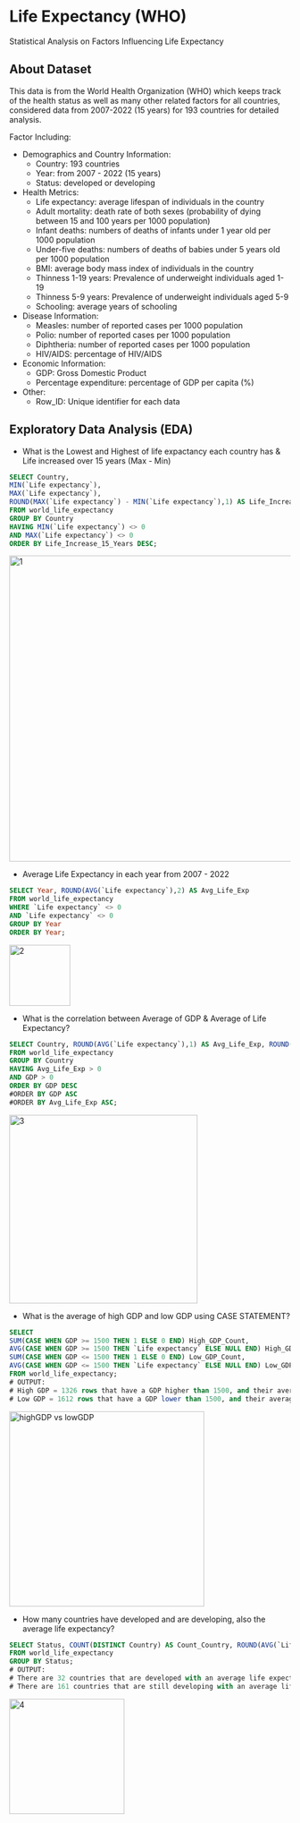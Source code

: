 # Life Expectancy (WHO) 
Statistical Analysis on Factors Influencing Life Expectancy

## About Dataset
This data is from the World Health Organization (WHO) which keeps track of the health status as well as many other related factors for all countries, considered data from 2007-2022 (15 years) for 193 countries for detailed analysis.

Factor Including:
- Demographics and Country Information:
  - Country: 193 countries
  - Year: from 2007 - 2022 (15 years)
  - Status: developed or developing
- Health Metrics:
  - Life expectancy: average lifespan of individuals in the country
  - Adult mortality: death rate of both sexes (probability of dying between 15 and 100 years per 1000 population)
  - Infant deaths: numbers of deaths of infants under 1 year old per 1000 population
  - Under-five deaths: numbers of deaths of babies under 5 years old per 1000 population
  - BMI: average body mass index of individuals in the country
  - Thinness 1-19 years: Prevalence of underweight individuals aged 1-19
  - Thinness 5-9 years: Prevalence of underweight individuals aged 5-9
  - Schooling: average years of schooling
- Disease Information:
  - Measles: number of reported cases per 1000 population
  - Polio: number of reported cases per 1000 population
  - Diphtheria: number of reported cases per 1000 population
  - HIV/AIDS: percentage of HIV/AIDS
- Economic Information:
  - GDP: Gross Domestic Product
  - Percentage expenditure: percentage of GDP per capita (%)
- Other:
  - Row_ID: Unique identifier for each data

## Exploratory Data Analysis (EDA)
- What is the Lowest and Highest of life expactancy each country has & Life increased over 15 years (Max - Min)
```sql
SELECT Country,
MIN(`Life expectancy`),
MAX(`Life expectancy`),
ROUND(MAX(`Life expectancy`) - MIN(`Life expectancy`),1) AS Life_Increase_15_Years
FROM world_life_expectancy
GROUP BY Country
HAVING MIN(`Life expectancy`) <> 0
AND MAX(`Life expectancy`) <> 0
ORDER BY Life_Increase_15_Years DESC;
```
<img width="547" alt="1" src="https://github.com/user-attachments/assets/4530a93a-76ce-4e59-9eb8-160c9fd56624">


- Average Life Expectancy in each year from 2007 - 2022
```sql
SELECT Year, ROUND(AVG(`Life expectancy`),2) AS Avg_Life_Exp
FROM world_life_expectancy
WHERE `Life expectancy` <> 0
AND `Life expectancy` <> 0
GROUP BY Year
ORDER BY Year;
```
<img width="109" alt="2" src="https://github.com/user-attachments/assets/944cfc5a-fcf5-49d8-8c22-944e2968a497">

- What is the correlation between Average of GDP & Average of Life Expectancy?
```sql
SELECT Country, ROUND(AVG(`Life expectancy`),1) AS Avg_Life_Exp, ROUND(AVG(GDP),1) AS GDP
FROM world_life_expectancy
GROUP BY Country
HAVING Avg_Life_Exp > 0
AND GDP > 0
ORDER BY GDP DESC
#ORDER BY GDP ASC
#ORDER BY Avg_Life_Exp ASC;
```
<img width="337" alt="3" src="https://github.com/user-attachments/assets/1963a570-c73d-4ac0-adb8-25258825048e">


- What is the average of high GDP and low GDP using CASE STATEMENT?
```sql
SELECT
SUM(CASE WHEN GDP >= 1500 THEN 1 ELSE 0 END) High_GDP_Count,
AVG(CASE WHEN GDP >= 1500 THEN `Life expectancy` ELSE NULL END) High_GDP_Life_Exp,
SUM(CASE WHEN GDP <= 1500 THEN 1 ELSE 0 END) Low_GDP_Count,
AVG(CASE WHEN GDP <= 1500 THEN `Life expectancy` ELSE NULL END) Low_GDP_Life_Exp
FROM world_life_expectancy;
# OUTPUT:
# High GDP = 1326 rows that have a GDP higher than 1500, and their average life expectancy is 74.
# Low GDP = 1612 rows that have a GDP lower than 1500, and their average life expectancy is 64.
```
<img width="349" alt="highGDP vs lowGDP" src="https://github.com/user-attachments/assets/b5426811-1190-416b-8862-0280ad900d9d">

- How many countries have developed and are developing, also the average life expectancy?
```sql
SELECT Status, COUNT(DISTINCT Country) AS Count_Country, ROUND(AVG(`Life expectancy`),1) AS Avg_Life_Exp
FROM world_life_expectancy
GROUP BY Status;
# OUTPUT:
# There are 32 countries that are developed with an average life expectancy of 79.
# There are 161 countries that are still developing with an average life expectancy of 67.
```
<img width="206" alt="4" src="https://github.com/user-attachments/assets/74ffd17f-f8cc-4b43-a81e-6a14710e8b63">



